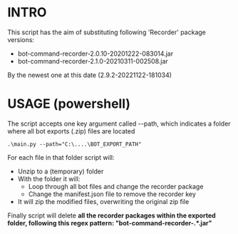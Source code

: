 # INTRO
This script has the aim of substituting following 'Recorder' package versions:

* bot-command-recorder-2.0.10-20201222-083014.jar
* bot-command-recorder-2.1.0-20210311-002508.jar

By the newest one at this date (2.9.2-20221122-181034)

# USAGE (powershell)
The script accepts one key argument called --path, which indicates a folder where all
bot exports (.zip) files are located
```
.\main.py --path="C:\....\BOT_EXPORT_PATH"
```

For each file in that folder script will:
* Unzip to a (temporary) folder
* With the folder it will:
  * Loop through all bot files and change the recorder package
  * Change the manifest.json file to remove the recorder key
* It will zip the modified files, overwriting the original zip file

Finally script will delete **all the recorder packages within the exported folder, following
this regex pattern: "bot-command-recorder-.*\.jar"**